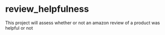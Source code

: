 # review_helpfulness
This project will assess whether or not an amazon review of a product was helpful or not

